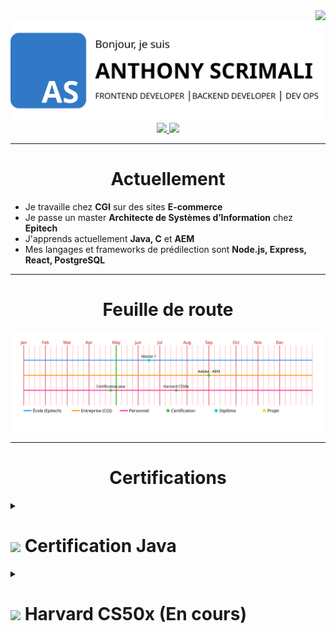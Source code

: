 <img align="right" src="https://visitor-badge.laobi.icu/badge?page_id=ScrimaliAnthony.ScrimaliAnthony" />
<img src="./images/Banner.png">
<div align="center"> 
  <a href="mailto:anthony.scrimali@gmail.com">
    <img src="https://img.shields.io/badge/Gmail-333333?style=for-the-badge&logo=gmail&logoColor=red" />
  </a>
  <a href="https://www.linkedin.com/in/anthony-scrimali-02187b146/" target="_blank">
    <img src="https://img.shields.io/badge/LinkedIn-0077B5?style=for-the-badge&logo=linkedin&logoColor=white" target="_blank" />
  </a>
  <!-- <a href="https://anthony-scrimali-cv-scss.netlify.app/" target="_blank">
     <img src="https://img.shields.io/badge/Portfolio-FF5722?style=for-the-badge&logo=todoist&logoColor=white" target="_blank" />
  </a> -->
</div>
<hr/>

<h1 align="center">Actuellement</h1>

- Je travaille chez **CGI** sur des sites **E-commerce**
- Je passe un master **Architecte de Systèmes d’Information** chez **Epitech**
- J'apprends actuellement **Java, C** et **AEM**
- Mes langages et frameworks de prédilection sont **Node.js, Express, React, PostgreSQL**

<hr/>

<div align="center">
  <h1>Feuille de route</h1>
  <img src="./timeline.svg" alt="Timeline Animée" />
</div>

<hr/>

<h1 align="center">Certifications</h1>

<details>
  <summary><h1><img width="30px" src="https://skillicons.dev/icons?i=java"/> Certification Java</h1></summary>
    <p align="center">
      <a href="https://scrimalianthony.github.io/Certifications/Java/Hyperskill%20Certificate%208-4d95a2ac.pdf" target="_blank">
        <img src="./images/Certification Introduction Java Banner.png"></img>
      </a>
    </p>
    <p align="center">
      <a href="https://github.com/ScrimaliAnthony/Battleship-Java" target="_blank">
        <img
          src="https://github-readme-stats.vercel.app/api/pin/?username=ScrimaliAnthony&repo=Battleship-Java&description"
          alt="Battleship-Java"
          width="49%"
        />
      </a>
      <a href="https://github.com/ScrimaliAnthony/BullsAndCows-Java" target="_blank">
        <img
          src="https://github-readme-stats.vercel.app/api/pin/?username=ScrimaliAnthony&repo=BullsAndCows-Java&description"
          alt="BullsAndCows-Java"
          width="49%"
        />
      </a>
      <a href="https://github.com/ScrimaliAnthony/CoffeeMachineSimulator-Java" target="_blank">
        <img
          src="https://github-readme-stats.vercel.app/api/pin/?username=ScrimaliAnthony&repo=CoffeeMachineSimulator-Java&description"
          alt="CoffeeMachineSimulator-Java"
          width="49%"
        />
      </a>
      <a href="https://github.com/ScrimaliAnthony/LastPencils-Java" target="_blank">
        <img
          src="https://github-readme-stats.vercel.app/api/pin/?username=ScrimaliAnthony&repo=LastPencils-Java&description"
          alt="LastPencils-Java"
          width="49%"
        />
      </a>
      <a href="https://github.com/ScrimaliAnthony/CinemaRoomManager-Java" target="_blank">
        <img
          src="https://github-readme-stats.vercel.app/api/pin/?username=ScrimaliAnthony&repo=CinemaRoomManager-Java&description"
          alt="CinemaRoomManager-Java"
          width="49%"
        />
      </a>
      <a href="https://github.com/ScrimaliAnthony/TicTacToe-Java" target="_blank">
        <img
          src="https://github-readme-stats.vercel.app/api/pin/?username=ScrimaliAnthony&repo=TicTacToe-Java&description"
          alt="TicTacToe-Java"
          width="49%"
        />
      </a>
    </p>
</details>

<details>
  <summary><h1><img width="30px" src="https://skillicons.dev/icons?i=c"/> Harvard CS50x (En cours)</h1></summary>
    <p align="center">
      <a href="https://github.com/ScrimaliAnthony/CS50x" target="_blank">
        <img
          src="https://github-readme-stats.vercel.app/api/pin/?username=ScrimaliAnthony&repo=CS50x"
          alt="CS50x"
          width="49%"
        />
      </a>
      <a href="https://github.com/ScrimaliAnthony/Exercices_C" target="_blank">
        <img
          src="https://github-readme-stats.vercel.app/api/pin/?username=ScrimaliAnthony&repo=Exercices_C"
          alt="Exercices_C"
          width="49%"
        />
      </a>
    </p>
</details>

<!-- <hr/> -->
<!--  
<h1 align="center">⚒️ Languages-Frameworks-Tools ⚒️</h1>
<div align="center">
    <img src="https://skillicons.dev/icons?i=html,css,scss,javascript,react,astro,vite" /><br>
    <img src="https://skillicons.dev/icons?i=java,nodejs,express,python,postman,mysql,postgresql" /><br>
    <img src="https://skillicons.dev/icons?i=git,github,gcp,docker,kubernetes,netlify,vercel" /><br>
</div>
<hr/> -->
<!-- 
<div align="center">
  <h1>Mes contributions</h1>

  <img alt="snake eating my contributions" src="https://raw.githubusercontent.com/ScrimaliAnthony/ScrimaliAnthony/output/github-contribution-grid-snake.svg" />
</div> -->